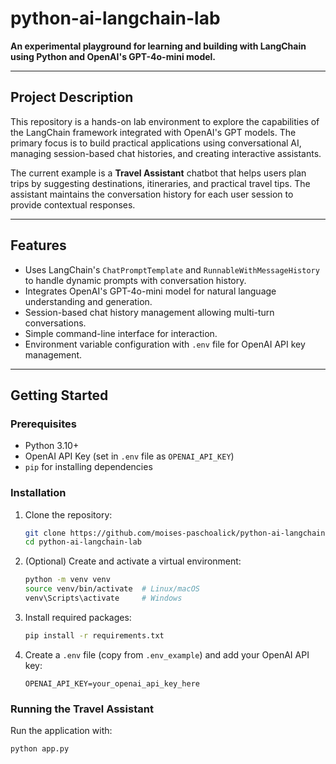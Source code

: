 # python-ai-langchain-lab

**An experimental playground for learning and building with LangChain using Python and OpenAI's GPT-4o-mini model.**

---

## Project Description

This repository is a hands-on lab environment to explore the capabilities of the LangChain framework integrated with OpenAI's GPT models. The primary focus is to build practical applications using conversational AI, managing session-based chat histories, and creating interactive assistants.

The current example is a **Travel Assistant** chatbot that helps users plan trips by suggesting destinations, itineraries, and practical travel tips. The assistant maintains the conversation history for each user session to provide contextual responses.

---

## Features

- Uses LangChain's `ChatPromptTemplate` and `RunnableWithMessageHistory` to handle dynamic prompts with conversation history.
- Integrates OpenAI's GPT-4o-mini model for natural language understanding and generation.
- Session-based chat history management allowing multi-turn conversations.
- Simple command-line interface for interaction.
- Environment variable configuration with `.env` file for OpenAI API key management.

---

## Getting Started

### Prerequisites

- Python 3.10+
- OpenAI API Key (set in `.env` file as `OPENAI_API_KEY`)
- `pip` for installing dependencies

### Installation

1. Clone the repository:

    ```bash
    git clone https://github.com/moises-paschoalick/python-ai-langchain-lab.git
    cd python-ai-langchain-lab
    ```

2. (Optional) Create and activate a virtual environment:

    ```bash
    python -m venv venv
    source venv/bin/activate  # Linux/macOS
    venv\Scripts\activate     # Windows
    ```

3. Install required packages:

    ```bash
    pip install -r requirements.txt
    ```

4. Create a `.env` file (copy from `.env_example`) and add your OpenAI API key:

    ```
    OPENAI_API_KEY=your_openai_api_key_here
    ```

### Running the Travel Assistant

Run the application with:

```bash
python app.py
